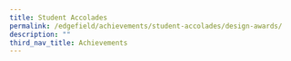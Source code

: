 ```yaml
---
title: Student Accolades
permalink: /edgefield/achievements/student-accolades/design-awards/
description: ""
third_nav_title: Achievements
---
```

